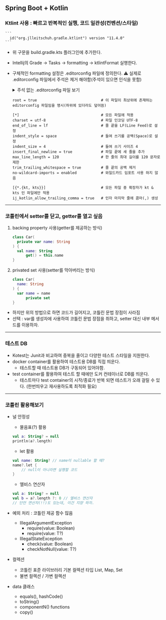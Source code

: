## Spring Boot + Kotlin



### Ktlint 사용 : 빠르고 반복적인 실행, 코드 일관성(컨벤션/스타일)
    ```
      id("org.jlleitschuh.gradle.ktlint") version "11.4.0"
    ```
  - 위 구문을 build.gradle.kts 플러그인에 추가한다.
  - Intellij의 Grade -> Tasks -> formatting -> ktlintFormat 실행한다.
  - 구체적인 formatting 설정은 .editorconfig 파일에 정의한다.
    ⚠️ 실제로 .editorconfig 파일에서 주석은 제거 해야함(주석이 있으면 인식을 못함)
    <details>
    <summary>주석 없는 .editorconfig 파일 보기</summary>

    ```
    root = true

    [*]
    charset = utf-8
    end_of_line = lf
    indent_style = space
    indent_size = 4
    insert_final_newline = true
    max_line_length = 120
    trim_trailing_whitespace = true
    no-wildcard-imports = enabled

    [{*.{kt, kts}}]
    ij_kotlin_allow_trailing_comma = true
    ```
    ---
    </details>

    ```
    root = true                             # 이 파일이 최상위에 존재하는 editorconfig 파일임을 명시(하위에 있더라도 덮어씀)

    [*]                                     # 모든 파일에 적용
    charset = utf-8                         # 파일 인코딩 UTF-8
    end_of_line = lf                        # 줄 끝을 LF(Line Feed)로 설정
    indent_style = space                    # 들여 쓰기를 공백(Space)로 설정
    indent_size = 4                         # 들여 쓰기 사이즈 4
    insert_final_newline = true             # 파일 끝에 새 줄을 추가
    max_line_length = 120                   # 한 줄의 최대 길이를 120 문자로 제한
    trim_trailing_whitespace = true         # 줄 끝의 공백 제거
    no-wildcard-imports = enabled           # 와일드카드 임포트 사용 하지 않음

    [{*.{kt, kts}}]                         # 모든 파일 중 확장자가 kt & kts 인 파일에만 적용
    ij_kotlin_allow_trailing_comma = true   # 인자 마지막 줄에 콤마(,) 생성
    ```



---

### 코틀린에서 setter를 닫고, getter를 열고 싶음
  1. backing property 사용(getter를 제공하는 방식)
      ```kotlin
      class Car(
        private var name: String
      ) {
        val name: String
            get() = this.name
      }
      ```
  2. privated set 사용(setter를 막아버리는 방식)
      ```kotlin
      class Car(
        name: String
      ) {
        var name = name
            private set
      }
      ```
  - 하지만 위의 방법으로 하면 코드가 길어지고, 코틀린 문법 장점이 사라짐
  - 선택 : var를 생성자에 사용하여 코틀린 문법 장점을 취하고, setter 대신 내부 메서드를 이용하자.

---

### 테스트 DB
  - Kotest는 Junit과 비교하여 중복을 줄이고 다양한 테스트 스타일을 지원한다.
  - docker container를 활용하여 테스트용 DB를 직접 띄운다.
    - 테스트할 때 테스트용 DB가 구동되어 있어야함.
  - test container를 활용하여 테스트 할 때에만 도커 컨테이너로 DB를 띄운다.
    - 테스트마다 test container의 시작/종료가 반복 되면 테스트가 오래 걸릴 수 있다.
    (한번띄우고 재사용하도록 최적화 필요)

---

### 코틀린 활용해보기

- 널 안정성
    - 물음표(?) 활용
    ```kotlin
    val a: String? = null
    println(a?.length)
    ```
    - let 활용
    ```kotlin
    val name: String? // name이 nullable 할 때?
    name?.let {
        // null이 아니라면 실행할 코드
    }
    ```
    - 엘비스 연산자
    ```kotlin
    val a: String? = null
    val b = a?.length ?: 0 // 엘비스 연산자
    // 단언 연산자(!!)도 있는데, 이건 지양 하자.
    ```

- 예외 처리 : 코틀린 제공 함수 많음
  - IllegalArgumentException
    - require(value: Boolean)
    - require(value: T?)
  - IllegalStateException
    - check(value: Boolean)
    - checkNotNull(value: T?)


- 컬렉션
  - 코틀린 표준 라이브러리 기본 컬렉션 타입 List, Map, Set
  - 불변 컬렉션 / 가변 컬렉션


- data 클래스
  - equals(), hashCode()
  - toString()
  - componentN() functions
  - copy()
